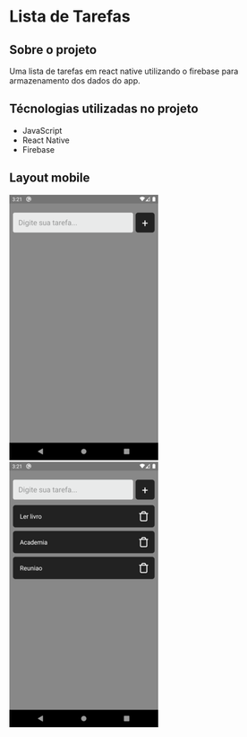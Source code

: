 ﻿# Lista de Tarefas

## Sobre o projeto

Uma lista de tarefas em react native utilizando o firebase para armazenamento dos dados do app.

## Técnologias utilizadas no projeto
- JavaScript
- React Native
- Firebase


## Layout mobile
![Mobile 1](https://github.com/Joaovictormartin/Assets_Geral/blob/main/Lista_de_tarefas/Tela%20Prin.png) ![Mobile 2](https://github.com/Joaovictormartin/Assets_Geral/blob/main/Lista_de_tarefas/Tela%20Secun.png)
